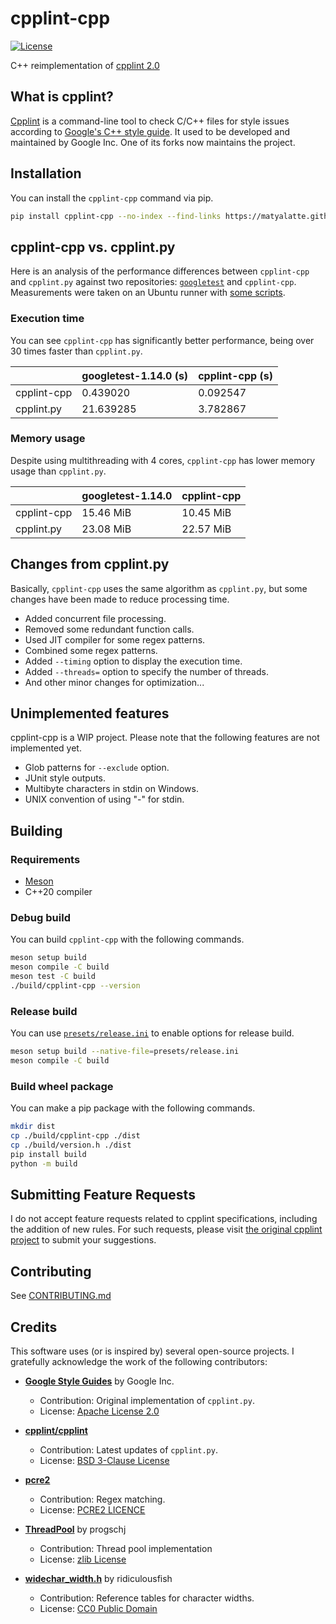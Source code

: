 # cpplint-cpp

[![License](https://img.shields.io/badge/License-BSD_3--Clause-green.svg)](https://opensource.org/licenses/BSD-3-Clause)

C++ reimplementation of [cpplint 2.0](https://github.com/cpplint/cpplint/tree/2.0.0)

## What is cpplint?

[Cpplint](https://github.com/cpplint/cpplint) is a command-line tool to check C/C++ files for style issues according to [Google's C++ style guide](http://google.github.io/styleguide/cppguide.html).
It used to be developed and maintained by Google Inc. One of its forks now maintains the project.

## Installation

You can install the `cpplint-cpp` command via pip.

```sh
pip install cpplint-cpp --no-index --find-links https://matyalatte.github.io/cpplint-cpp/packages.html
```

## cpplint-cpp vs. cpplint.py

Here is an analysis of the performance differences between `cpplint-cpp` and `cpplint.py` against two repositories:
[`googletest`](https://github.com/google/googletest) and `cpplint-cpp`.
Measurements were taken on an Ubuntu runner with [some scripts](BENCHMARK.md).

### Execution time

You can see `cpplint-cpp` has significantly better performance, being over 30 times faster than `cpplint.py`.

|             | googletest-1.14.0 (s) | cpplint-cpp (s) |
| ----------- | --------------------- | --------------- |
| cpplint-cpp | 0.439020              | 0.092547        |
| cpplint.py  | 21.639285             | 3.782867        |

### Memory usage

Despite using multithreading with 4 cores, `cpplint-cpp` has lower memory usage than `cpplint.py`.

|             | googletest-1.14.0 | cpplint-cpp |
| ----------- | ----------------- | ----------- |
| cpplint-cpp | 15.46 MiB         | 10.45 MiB   |
| cpplint.py  | 23.08 MiB         | 22.57 MiB   |

## Changes from cpplint.py

Basically, `cpplint-cpp` uses the same algorithm as `cpplint.py`, but some changes have been made to reduce processing time.

- Added concurrent file processing.
- Removed some redundant function calls.
- Used JIT compiler for some regex patterns.
- Combined some regex patterns.
- Added `--timing` option to display the execution time.
- Added `--threads=` option to specify the number of threads.
- And other minor changes for optimization...

## Unimplemented features

cpplint-cpp is a WIP project. Please note that the following features are not implemented yet.

- Glob patterns for `--exclude` option.
- JUnit style outputs.
- Multibyte characters in stdin on Windows.
- UNIX convention of using "-" for stdin.

## Building

### Requirements

- [Meson](https://github.com/mesonbuild/meson)
- C++20 compiler

### Debug build

You can build `cpplint-cpp` with the following commands.

```sh
meson setup build
meson compile -C build
meson test -C build
./build/cpplint-cpp --version
```

### Release build

You can use [`presets/release.ini`](../presets/release.ini) to enable options for release build.

```sh
meson setup build --native-file=presets/release.ini
meson compile -C build
```

### Build wheel package

You can make a pip package with the following commands.

```sh
mkdir dist
cp ./build/cpplint-cpp ./dist
cp ./build/version.h ./dist
pip install build
python -m build
```

## Submitting Feature Requests

I do not accept feature requests related to cpplint specifications, including the addition of new rules.
For such requests, please visit [the original cpplint project](https://github.com/cpplint/cpplint/issues) to submit your suggestions.

## Contributing

See [CONTRIBUTING.md](CONTRIBUTING.md)

## Credits

This software uses (or is inspired by) several open-source projects. I gratefully acknowledge the work of the following contributors:

- **[Google Style Guides](https://github.com/google/styleguide)** by Google Inc.
  - Contribution: Original implementation of `cpplint.py`.
  - License: [Apache License 2.0](https://github.com/google/styleguide/blob/gh-pages/LICENSE)

- **[cpplint/cpplint](https://github.com/cpplint/cpplint)**
  - Contribution: Latest updates of `cpplint.py`.
  - License: [BSD 3-Clause License](https://github.com/cpplint/cpplint/blob/master/LICENSE)

- **[pcre2](https://github.com/PCRE2Project/pcre2)**
  - Contribution: Regex matching.
  - License: [PCRE2 LICENCE](https://github.com/PCRE2Project/pcre2/blob/master/LICENCE)

- **[ThreadPool](https://github.com/progschj/ThreadPool)** by progschj
  - Contribution: Thread pool implementation
  - License: [zlib License](https://github.com/progschj/ThreadPool/blob/master/COPYING)

- **[widechar_width.h](https://github.com/ridiculousfish/widecharwidth/blob/master/widechar_width.h)** by ridiculousfish
  - Contribution: Reference tables for character widths.
  - License: [CC0 Public Domain](https://github.com/ridiculousfish/widecharwidth/blob/master/LICENSE)

